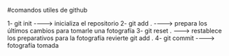#comandos utiles de github

1- git init   ----> inicializa el repositorio
2- git add .  ----> prepara los últimos cambios para tomarle una fotografía
3- git reset . ---> restablece los preparativos para la fotografía revierte git add . 
4- git commit ----> fotografía tomada       